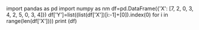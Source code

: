 import pandas as pd
import numpy as nm
df=pd.DataFrame({'X': [7, 2, 0, 3, 4, 2, 5, 0, 3, 4]})
df['Y']=list((list(df['X'])[i:-1]+[0]).index(0) for i in range(len(df['X'])))
print (df)
